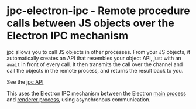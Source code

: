# jpc-electron-ipc - Remote procedure calls between JS objects over the Electron IPC mechanism

jpc allows you to call JS objects in other processes. From your JS objects, it automatically
creates an API that resembles your object API, just with an `await` in front of every call.
It then transmits the call over the channel and call the objects in the remote process,
and returns the result back to you.

See the [jpc API](https://github.com/benbucksch/jpc/#README.md)

This uses the Electron IPC mechanism between the Electron [main process](https://www.electronjs.org/docs/api/ipc-main) and [renderer process](https://www.electronjs.org/docs/api/ipc-renderer), using asynchronous communication.
